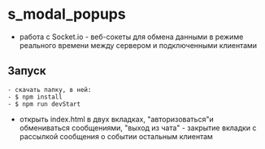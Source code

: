 # s_modal_popups
- работа с Socket.io - веб-сокеты для обмена данными в режиме реального времени между сервером и подключенными клиентами
## Запуск 
	- скачать папку, в ней:
	- $ npm install
	- $ npm run devStart
 - открыть index.html в двух вкладках, "авторизоваться"и обмениваться сообщениями, "выход из чата" - закрытие вкладки с рассылкой сообщения о событии остальным клиентам

